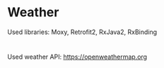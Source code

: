 # Weather

Used libraries: Moxy, Retrofit2, RxJava2, RxBinding
#
Used weather API: https://openweathermap.org
#
